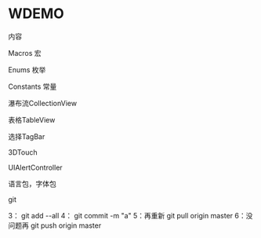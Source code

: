 # WDEMO

内容

Macros 宏

Enums 枚举

Constants  常量

瀑布流CollectionView

表格TableView

选择TagBar

3DTouch

UIAlertController

语言包，字体包

git

3： git add --all
4： git commit -m "a"
5：再重新 git pull origin master 
6：没问题再 git push origin master 


 

